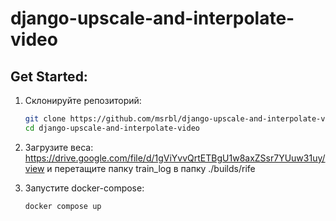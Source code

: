 # django-upscale-and-interpolate-video

## Get Started:

1. Склонируйте репозиторий:
   ```bash
   git clone https://github.com/msrbl/django-upscale-and-interpolate-video
   cd django-upscale-and-interpolate-video

2. Загрузите веса: https://drive.google.com/file/d/1gViYvvQrtETBgU1w8axZSsr7YUuw31uy/view
   и перетащите папку train_log в папку ./builds/rife

3. Запустите docker-compose:
    ```bash
    docker compose up